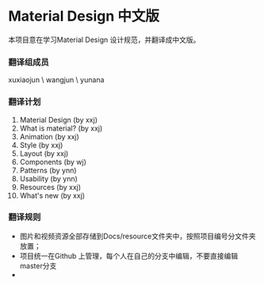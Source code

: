 # Material Design 中文版

本项目意在学习Material Design 设计规范，并翻译成中文版。

### 翻译组成员

xuxiaojun \ wangjun \ yunana


### 翻译计划
1. Material Design (by xxj)
2. What is material? (by xxj)
3. Animation (by xxj)
4. Style (by xxj)
5. Layout (by xxj)
6. Components (by wj)
7. Patterns (by ynn)
8. Usability (by ynn)
9. Resources (by xxj)
10. What's new (by xxj)


### 翻译规则
* 图片和视频资源全部存储到Docs/resource文件夹中，按照项目编号分文件夹放置；
* 项目统一在Github 上管理，每个人在自己的分支中编辑，不要直接编辑master分支
* 



